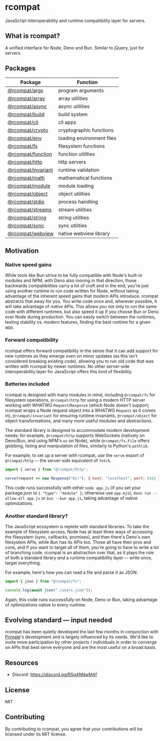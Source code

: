 # rcompat

JavaScript interoperability and runtime compatibility layer for servers.

## What is rcompat?

A unified interface for Node, Deno and Bun. Similar to jQuery, just for
servers.

## Packages

| Package                                 | Function                          |
|-----------------------------------------|-----------------------------------|
|[@rcompat/args](packages/args)           | program arguments                 |
|[@rcompat/array](packages/array)         | array utilities                   |
|[@rcompat/async](packages/async)         | async utilities                   |
|[@rcompat/build](packages/build)         | build system                      |
|[@rcompat/cli](packages/cli)             | cli apps                          |
|[@rcompat/crypto](packages/crypto)       | cryptographic functions           |
|[@rcompat/env](packages/env)             | loading environment files         |
|[@rcompat/fs](packages/fs)               | filesystem functions              |
|[@rcompat/function](packages/function)   | function utilities                |
|[@rcompat/http](packages/http)           | http servers                      |
|[@rcompat/invariant](packages/invariant) | runtime validation                |
|[@rcompat/math](packages/math)           | mathematical functions            |
|[@rcompat/module](packages/module)       | module loading                    |
|[@rcompat/object](packages/object)       | object utilities                  |
|[@rcompat/stdio](packages/stdio)         | process handling                  |
|[@rcompat/streams](packages/streams)     | stream utilities                  |
|[@rcompat/string](packages/string)       | string utilities                  |
|[@rcompat/sync](packages/sync)           | sync utilities                    |
|[@rcompat/webview](packages/webview)     | native webview library            |

## Motivation

### Native speed gains

While tools like Bun strive to be fully compatible with Node's built-in modules
and NPM, with Deno also moving in that direction, those backwards
compatibilities carry a lot of cruft and in the end, you're just using another
runtime to run code written for Node, without taking advantage of the inherent
speed gains that modern APIs introduce. rcompat abstracts that away for you.
You write code once and, wherever possible, it will take advantage of *native*
APIs. This allows you not only to run the same code with different runtimes,
but also speed it up if you choose Bun or Deno over Node during production. You
can easily switch between the runtimes, testing stability vs. modern features,
finding the best runtime for a given app.

### Forward compatibility

rcompat offers forward compatibility in the sense that it can add support for
new runtimes as they emerge *even* on minor updates (as this isn't considered
breaking existing code), allowing you to run old code that was written with
rcompat by newer runtimes. No other server-side interoperability layer for
JavaScript offers this kind of flexibility.

### Batteries included

rcompat is designed with many modules in mind, including `@rcompat/fs` for
filesystem operations, `@rcompat/http` for using a modern HTTP server working
with WHATWG `Request`/`Response` (which Node doesn't support; rcompat wraps
a Node request object into a WHATWG `Request` as it comes in),
`@rcompat/invariant` for ensuring runtime invariants, `@rcompat/object` for
object transformations, and many more useful modules and abstractions.

The standard library is designed to accommodate modern development needs: for
example, `@rcompat/http` supports WebSockets (natively on Deno/Bun, and using
NPM's `ws` on Node), while `@rcompat/fs.File` offers globbing, listing and
manipulation of files, similarly to Python's `pathlib`.

For example, to set up a server with rcompat, use the `serve` export of
`@rcompat/http` -- the server-side equivalent of `fetch`.

```js
import { serve } from "@rcompat/http";

serve(request => new Response("Hi!"), { host: "localhost", port: 6161 });
```

This code runs successfully with either `node app.js` (if you set your
package.json to `{ "type": "module" }`; otherwise use `app.mjs`), `deno run
--allow-all app.js` or `bun --bun app.js`, taking advantage of native
optimizations.

### Another standard library?

The JavaScript ecosystem is replete with standard libraries. To take the
example of filesystem access, Node has at least three ways of accessing the
filesystem (sync, callbacks, promises), and then there's Deno's own filesystem
APIs, while Bun has its APIs too. Those all have their pros and cons, and if
you want to target all of them, you're going to have to write a lot of
branching code. rcompat is an abstraction over that, as it plays the role of
both a standard library *and* a runtime compatibility layer -- write once,
target everything.

For example, here's how you can read a file and parse it as JSON.

```js
import { json } from "@rcompat/fs";

console.log(await json("./users.json"));
```

Again, this code runs successfully on Node, Deno or Bun, taking advantage of
optimizations native to every runtime.

## Evolving standard — input needed

rcompat has been quietly developed the last few months in conjunction with
[Primate](https://primatejs.com)'s development and is largely influenced by its
needs. We'd like to invite more participation by other projects / individuals
in order to converge on APIs that best serve everyone and are the most useful
on a broad basis.

## Resources

* Discord: https://discord.gg/RSg4NNwM4f

## License

MIT

## Contributing

By contributing to rcompat, you agree that your contributions will be licensed
under its MIT license.
